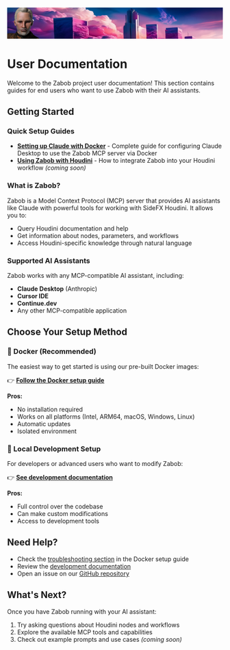 ![Zabob and city banner](../images/zabob-banner.jpg)

# User Documentation

Welcome to the Zabob project user documentation! This section contains guides for end users who want to use Zabob with their AI assistants.

## Getting Started

### Quick Setup Guides

- **[Setting up Claude with Docker](claude-docker-setup.md)** - Complete guide for configuring Claude Desktop to use the Zabob MCP server via Docker
- **[Using Zabob with Houdini](houdini-integration.md)** - How to integrate Zabob into your Houdini workflow *(coming soon)*

### What is Zabob?

Zabob is a Model Context Protocol (MCP) server that provides AI assistants like Claude with powerful tools for working with SideFX Houdini. It allows you to:

- Query Houdini documentation and help
- Get information about nodes, parameters, and workflows
- Access Houdini-specific knowledge through natural language

### Supported AI Assistants

Zabob works with any MCP-compatible AI assistant, including:

- **Claude Desktop** (Anthropic)
- **Cursor IDE** 
- **Continue.dev**
- Any other MCP-compatible application

## Choose Your Setup Method

### 🐳 Docker (Recommended)

The easiest way to get started is using our pre-built Docker images:

👉 **[Follow the Docker setup guide](claude-docker-setup.md)**

**Pros:**
- No installation required
- Works on all platforms (Intel, ARM64, macOS, Windows, Linux)
- Automatic updates
- Isolated environment

### 🔧 Local Development Setup

For developers or advanced users who want to modify Zabob:

👉 **[See development documentation](../development/README.md)**

**Pros:**
- Full control over the codebase
- Can make custom modifications
- Access to development tools

## Need Help?

- Check the [troubleshooting section](claude-docker-setup.md#troubleshooting) in the Docker setup guide
- Review the [development documentation](../development/README.md)
- Open an issue on our [GitHub repository](https://github.com/yourusername/zabob/issues)

## What's Next?

Once you have Zabob running with your AI assistant:

1. Try asking questions about Houdini nodes and workflows
2. Explore the available MCP tools and capabilities
3. Check out example prompts and use cases *(coming soon)*